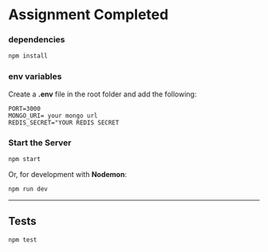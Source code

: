 # Assignment Completed


### dependencies
```sh
npm install
```

### env variables
Create a **.env** file in the root folder and add the following:
```env
PORT=3000
MONGO_URI= your mongo url
REDIS_SECRET="YOUR REDIS SECRET
```

### Start the Server
```sh
npm start
```

Or, for development with **Nodemon**:
```sh
npm run dev
```
---
## Tests
```sh
npm test
```

